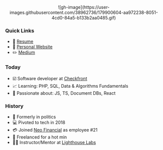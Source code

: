 <p align="center" width="100%">
![gh-image](https://user-images.githubusercontent.com/38962736/179900604-aa972238-8051-4cd0-84a5-b133b2aa0485.gif)
</p>

### Quick Links
 - :page_with_curl:	[Resume](https://github.com/connkat/Resume/blob/master/KConnolly2022.pdf) 
 - :floppy_disk:	[Personal Website](http://connkat.com)
 - :pencil2:	[Medium](https://medium.com/@connkat)
 
### Today
 - :ballot_box_with_check:	Software developer at [Checkfront](http://checkfront.com)
 - :chart_with_upwards_trend: Learning: PHP, SQL, Data & Algorithms Fundamentals
 - :robot:	Passionate about: JS, TS, Document DBs, React

### History 
 - :crown:	Formerly in politics
 - :computer: Pivoted to tech in 2018
 - :credit_card:	 Joined [Neo Financial](http://neofinancial.com) as employee #21
 - :money_with_wings:	Freelanced for a hot min
 - :woman_teacher:	Instructor/Mentor at [Lighthouse Labs](http://lighthouselabs.ca)


